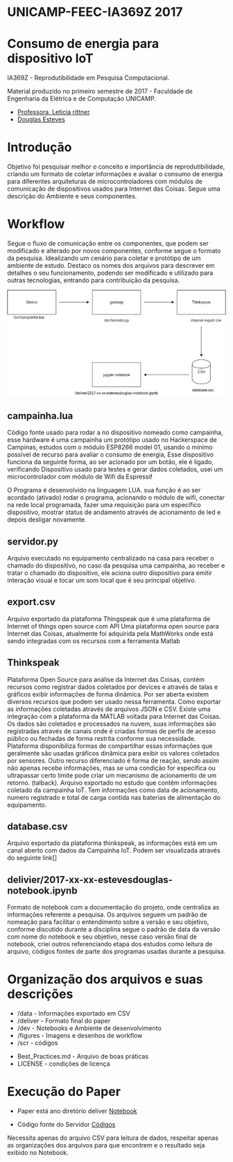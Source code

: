# UNICAMP-FEEC-IA369Z 2017

# Consumo de energia para dispositivo IoT

IA369Z - Reprodutibilidade em Pesquisa Computacional.

Material produzido no primeiro semestre de 2017 - Faculdade de Engenharia da Elétrica e de Computação UNICAMP.

- [Professora. Leticia rittner](http://www.leticiarittner.com/ia369_1s2017.html)
- [Douglas Esteves](mailto:douglas@iotmakers.com.br)

# Introdução

Objetivo foi pesquisar melhor o conceito e importância de reprodutibilidade, criando um formato de coletar informações e avaliar o consumo de energia para diferentes arquiteturas de microcontroladores com módulos de comunicação de dispositivos usados para Internet das Coisas.
Segue uma descrição do Ambiente e seus componentes.


# Workflow

Segue o fluxo de comunicação entre os componentes, que podem ser modificado e alterado por novos componentes, conforme segue o formato da pesquisa. Idealizando um cenário para coletar e protótipo de um ambiente de estudo. Destaco os nomes dos arquivos para descrever em detalhes o seu funcionamento, podendo ser modificado e utilizado para outras tecnologias, entrando para contribuição da pesquisa.

![Workflow](https://github.com/EstevesDouglas/UNICAMP-FEEC-IA369Z/blob/master/figures/workflow03.png)

## campainha.lua
Código fonte usado para rodar a no dispositivo nomeado como campainha, esse hardware é uma campainha um protótipo usado no Hackerspace de Campinas, estudos com o módulo ESP8266 model 01, usando o mínimo possível de recurso para avaliar o consumo de energia, 
Esse dispositivo funciona da seguinte forma, ao ser acionado por um botão, ele é ligado, verificando 
Dispositivo usado para testes e gerar dados coletados, usei um microcontrolador com módulo de Wifi da Espressif

O Programa é desenvolvido na linguagem LUA. sua função é ao ser acordado (ativado) rodar o programa, acionando o módulo de wifi, conectar na rede local programada, fazer uma requisição para um específico dispositivo, mostrar status de andamento através de acionamento de led e depois desligar novamente.

## servidor.py
Arquivo executado no equipamento centralizado na casa para receber o chamado do dispositivo, no caso da pesquisa uma campainha, ao receber e tratar o chamado do dispositivo, ele aciona outro dispositivo para emitir interação visual e tocar um som local que é seu principal objetivo.

## export.csv
Arquivo  exportado da plataforma Thingspeak que é uma plataforma de Internet of things open source com API
Uma plataforma open source para Internet das Coisas, atualmente foi adquirida pela MathWorks onde está sendo integradas com os recursos com a ferramenta Matlab

## Thinkspeak
Plataforma Open Source para análise da Internet das Coisas, contém recursos como registrar dados coletados por devices e através de talas e gráficos exibir informações de forma dinâmica. Por ser aberta existem diversos recursos que podem ser usado nessa ferramenta. Como exportar as informações coletadas através de arquivos JSON e CSV. Existe uma integração com a plataforma da MATLAB voltada para Internet das Coisas. Os dados são coletados e processados na nuvem, suas informações são registradas através de canais onde é criadas formas de perfis de acesso público ou fechadas de forma restrita conforme sua necessidade. Plataforma disponibiliza formas de compartilhar essas informações que geralmente são usadas gráficos dinâmica para exibir os valores coletados por sensores. Outro recurso diferenciado é forma de reação, sendo assim não apenas recebe informações, mas se uma condição for específica ou ultrapassar certo limite pode criar um mecanismo de acionamento de um retorno. (talback). Arquivo exportado no estudo que contêm informações coletado da campainha IoT. Tem informações como data de acionamento, numero registrado e total de carga contida nas baterias de alimentação do equipamento.

## database.csv
Arquivo exportado da plataforma thinkspeak, as informações está em um canal aberto com dados da  Campainha IoT. Podem ser visualizada através do seguinte link[]

## delivier/2017-xx-xx-estevesdouglas-notebook.ipynb
Formato de notebook com a documentação do projeto, onde centraliza as informações referente a pesquisa.
Os arquivos seguem um padrão de nomeação para facilitar o entendimento sobre a versão e seu objetivo, conforme discutido durante a disciplina segue o padrão de data da versão com nome do notebook e seu objetivo, nesse caso versão final de notebook, criei outros referenciando etapa dos estudos como leitura de arquivo, códigos fontes de parte dos programas usadas durante a pesquisa.


# Organização dos arquivos e suas descrições
* /data - Informações exportado em CSV
* /deliver - Formato final do paper
* /dev - Notebooks e Ambiente de desenvolvimento
* /figures - Imagens e desenhos de workflow
* /scr - códigos
- Best_Practices.md - Arquivo de boas práticas
- LICENSE - condições de licença

# Execução do Paper
* Paper está ano diretório deliver [Notebook](https://github.com/EstevesDouglas/UNICAMP-FEEC-IA369Z/blob/master/deliver/2017-06-01-estevesdouglas-notebook.ipynb)

* Código fonte do Servidor [Códigos](https://github.com/EstevesDouglas/UNICAMP-FEEC-IA369Z/blob/master/deliver/2017-05-16-estevesdouglas-codigos.ipynb)

Necessita apenas do arquivo CSV para leitura de dados, respeitar apenas as organizações dos arquivos para que encontrem e o resultado seja exibido no Notebook.


